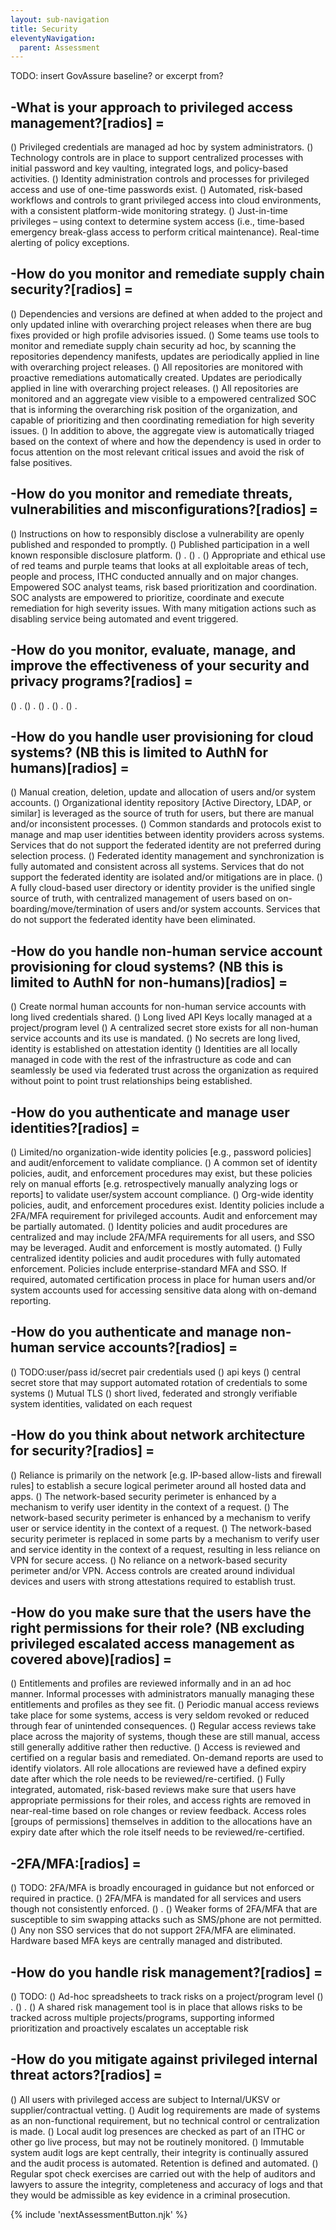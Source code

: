 ```yaml
---
layout: sub-navigation
title: Security
eleventyNavigation:
  parent: Assessment
---
```


TODO: insert GovAssure baseline? or excerpt from?

## -What is your approach to privileged access management?[radios] =

() Privileged credentials are managed ad hoc by system administrators.
() Technology controls are in place to support centralized processes with initial password and key vaulting, integrated logs, and policy-based activities.
() Identity administration controls and processes for privileged access and use of one-time passwords exist.
() Automated, risk-based workflows and controls to grant privileged access into cloud environments, with a consistent platform-wide monitoring strategy.
() Just-in-time privileges – using context to determine system access (i.e., time-based emergency break-glass access to perform critical maintenance). Real-time alerting of policy exceptions.

## -How do you monitor and remediate supply chain security?[radios] =

() Dependencies and versions are defined at when added to the project and only updated inline with overarching project releases when there are bug fixes provided or high profile advisories issued.
() Some teams use tools to monitor and remediate supply chain security ad hoc, by scanning the repositories dependency manifests, updates are periodically applied in line with overarching project releases.
() All repositories are monitored with proactive remediations automatically created. Updates are periodically applied in line with overarching project releases.
() All repositories are monitored and an aggregate view visible to a empowered centralized SOC that is informing the overarching risk position of the organization, and capable of prioritizing and then coordinating remediation for high severity issues.
() In addition to above, the aggregate view is automatically triaged based on the context of where and how the dependency is used in order to focus attention on the most relevant critical issues and avoid the risk of false positives.

## -How do you monitor and remediate threats, vulnerabilities and misconfigurations?[radios] =

() Instructions on how to responsibly disclose a vulnerability are openly published and responded to promptly.
() Published participation in a well known responsible disclosure platform.
() .
() .
() Appropriate and ethical use of red teams and purple teams that looks at all exploitable areas of tech, people and process, ITHC conducted annually and on major changes. Empowered SOC analyst teams, risk based prioritization and coordination. SOC analysts are empowered to prioritize, coordinate and execute remediation for high severity issues. With many mitigation actions such as disabling service being automated and event triggered.

## -How do you monitor, evaluate, manage, and improve the effectiveness of your security and privacy programs?[radios] =

() .
() .
() .
() .
() .

## -How do you handle user provisioning for cloud systems? (NB this is limited to AuthN for humans)[radios] =

() Manual creation, deletion, update and allocation of users and/or system accounts.
() Organizational identity repository [Active Directory, LDAP, or similar] is leveraged as the source of truth for users, but there are manual and/or inconsistent processes.
() Common standards and protocols exist to manage and map user identities between identity providers across systems. Services that do not support the federated identity are not preferred during selection process.
() Federated identity management and synchronization is fully automated and consistent across all systems. Services that do not support the federated identity are isolated and/or mitigations are in place.
() A fully cloud-based user directory or identity provider is the unified single source of truth, with centralized management of users based on on-boarding/move/termination of users and/or system accounts. Services that do not support the federated identity have been eliminated.

## -How do you handle non-human service account provisioning for cloud systems? (NB this is limited to AuthN for non-humans)[radios] =

() Create normal human accounts for non-human service accounts with long lived credentials shared.
() Long lived API Keys locally managed at a project/program level
() A centralized secret store exists for all non-human service accounts and its use is mandated.
() No secrets are long lived, identity is established on attestation identity 
() Identities are all locally managed in code with the rest of the infrastructure as code and can seamlessly be used via federated trust across the organization as required without point to point trust relationships being established.


## -How do you authenticate and manage user identities?[radios] =

() Limited/no organization-wide identity policies [e.g., password policies] and audit/enforcement to validate compliance.
() A common set of identity policies, audit, and enforcement procedures may exist, but these policies rely on manual efforts [e.g. retrospectively manually analyzing logs or reports] to validate user/system account compliance.
() Org-wide identity policies, audit, and enforcement procedures exist. Identity policies include a 2FA/MFA requirement for privileged accounts. Audit and enforcement may be partially automated.
() Identity policies and audit procedures are centralized and may include 2FA/MFA requirements for all users, and SSO may be leveraged. Audit and enforcement is mostly automated.
() Fully centralized identity policies and audit procedures with fully automated enforcement. Policies include enterprise-standard MFA and SSO. If required, automated certification process in place for human users and/or system accounts used for accessing sensitive data along with on-demand reporting.

## -How do you authenticate and manage non-human service accounts?[radios] =
() TODO:user/pass id/secret pair credentials used
() api keys
() central secret store that may support automated rotation of credentials to some systems
() Mutual TLS
() short lived, federated and strongly verifiable system identities, validated on each request

## -How do you think about network architecture for security?[radios] =

() Reliance is primarily on the network [e.g. IP-based allow-lists and firewall rules] to establish a secure logical perimeter around all hosted data and apps.
() The network-based security perimeter is enhanced by a mechanism to verify user identity in the context of a request.
() The network-based security perimeter is enhanced by a mechanism to verify user or service identity in the context of a request.
() The network-based security perimeter is replaced in some parts by a mechanism to verify user and service identity in the context of a request, resulting in less reliance on VPN for secure access.
() No reliance on a network-based security perimeter and/or VPN. Access controls are created around individual devices and users with strong attestations required to establish trust.


## -How do you make sure that the users have the right permissions for their role? (NB excluding privileged escalated access management as covered above)[radios] =

() Entitlements and profiles are reviewed informally and in an ad hoc manner. Informal processes with administrators manually managing these entitlements and profiles as they see fit.
() Periodic manual access reviews take place for some systems, access is very seldom revoked or reduced through fear of unintended consequences.
() Regular access reviews take place across the majority of systems, though these are still manual, access still generally additive rather then reductive.
() Access is reviewed and certified on a regular basis and remediated. On-demand reports are used to identify violators. All role allocations are reviewed have a defined expiry date after which the role needs to be reviewed/re-certified. 
() Fully integrated, automated, risk-based reviews make sure that users have appropriate permissions for their roles, and access rights are removed in near-real-time based on role changes or review feedback. Access roles [groups of permissions] themselves in addition to the allocations have an expiry date after which the role itself needs to be reviewed/re-certified.

## -2FA/MFA:[radios] =
() TODO: 2FA/MFA is broadly encouraged in guidance but not enforced or required in practice.
() 2FA/MFA is mandated for all services and users though not consistently enforced.
() .
() Weaker forms of 2FA/MFA that are susceptible to sim swapping attacks such as SMS/phone are not permitted.
() Any non SSO services that do not support 2FA/MFA are eliminated. Hardware based MFA keys are centrally managed and distributed.

## -How do you handle risk management?[radios] =
() TODO:
() Ad-hoc spreadsheets to track risks on a project/program level
() .
() .
() A shared risk management tool is in place that allows risks to be tracked across multiple projects/programs, supporting informed prioritization and proactively escalates un acceptable risk

## -How do you mitigate against privileged internal threat actors?[radios] =
() All users with privileged access are subject to Internal/UKSV or supplier/contractual vetting.
() Audit log requirements are made of systems as an non-functional requirement, but no technical control or centralization is made.
() Local audit log presences are checked as part of an ITHC or other go live process, but may not be routinely monitored.
() Immutable system audit logs are kept centrally, their integrity is continually assured and the audit process is automated. Retention is defined and automated.
() Regular spot check exercises are carried out with the help of auditors and lawyers to assure the integrity, completeness and accuracy of logs and that they would be admissible as key evidence in a criminal prosecution.

{% include 'nextAssessmentButton.njk' %}
